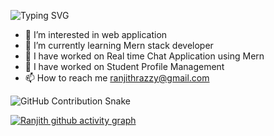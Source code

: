 ![Typing SVG](https://readme-typing-svg.demolab.com?font=Fira+Code&weight=500&size=24&pause=1000&color=00F700&width=435&lines=Hi%2C+I'm+Ranjith+K)
- 👀 I’m interested in web application 
- 🌱 I’m currently learning Mern stack developer
- 💞️ I have worked on Real time Chat Application using Mern
- 🌱 I have worked on Student Profile Management 
- 📫 How to reach me ranjithrazzy@gmail.com




![GitHub Contribution Snake](https://github.com/RanjithRyan00/RanjithRyan00/blob/output/github-contribution-grid-snake.svg)

[![Ranjith github activity graph](https://github-readme-activity-graph.cyclic.app/graph?username=RanjithRyan00&theme=react-dark)](https://github.com/ashutosh00710/github-readme-activity-graph)

